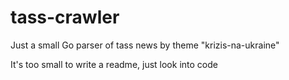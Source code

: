 # tass-crawler
Just a small Go parser of tass news by theme "krizis-na-ukraine"


It's too small to write a readme, just look into code

